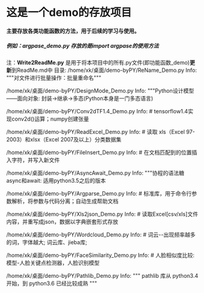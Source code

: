 # 这是一个demo的存放项目
 #### 主要存放各类功能函数的方法，用于后续的学习与使用。
##### 例如：argpase_demo.py 存放的是import argpase的使用方法
注：**Write2ReadMe.py** 是用于将本项目中的所有.py文件(即功能函数_demo)**更新**到ReadMe.md中
目录:
/home/xk/桌面/demo-byPY/ReName_Demo.py
 Info: """对文件进行批量操作：批量重命名"""

/home/xk/桌面/demo-byPY/DesignMode_Demo.py
 Info: """Python设计模型——面向对象:   封装->继承->多态(Python本身是一门多态语言)

/home/xk/桌面/demo-byPY/Conv2dTF1.4_Demo.py
 Info: # tensorflow1.4实现conv2d()运算；numpy创建张量

/home/xk/桌面/demo-byPY/ReadExcel_Demo.py
 Info: # 读取 xls（Excel 97-2003）和xlsx（Excel 2007及以上）分类数据集

/home/xk/桌面/demo-byPY/FileInsert_Demo.py
 Info: # 在文档匹配到的位置插入字符，并写入新文件

/home/xk/桌面/demo-byPY/AsyncAwait_Demo.py
 Info: """协程的语法糖 async和await: 适用python3.5之后的版本

/home/xk/桌面/demo-byPY/Argparse_Demo.py
 Info: # 标准库，用于命令行参数解析，将参数与代码分离；自动生成帮助文档

/home/xk/桌面/demo-byPY/Xls2json_Demo.py
 Info: # 读取Excel[csv/xls]文件内容，并重写成json，数据以字典嵌套形式存放

/home/xk/桌面/demo-byPY/Wordcloud_Demo.py
 Info: # 词云--出现频率越多的词，字体越大;    词云库、jieba库;

/home/xk/桌面/demo-byPY/FaceSimilarity_Demo.py
 Info: # 人脸相似度比较:模型-人脸关键点检测器，人脸识别模型

/home/xk/桌面/demo-byPY/Pathlib_Demo.py
 Info: """ pathlib 库从 python3.4 开始，到 python3.6 已经比较成熟 """

